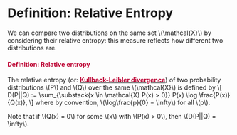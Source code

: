 # Definition: Relative Entropy

<p>We can compare two distributions on the same set \(\mathcal{X}\) by considering their relative entropy: this measure reflects how different two distributions are.</p>
<div class="content-box pad-box-mini border border-trbl border-round">
<h4 style="color: #bc0031;"><strong>Definition: Relative entropy</strong></h4>
The relative entropy (or: <a href="https://en.wikipedia.org/wiki/Kullback%E2%80%93Leibler_divergence"><span style="color: #bc0031;"><strong>Kullback-Leibler divergence</strong></span></a>) of two probability distributions \(P\) and \(Q\) over the same \(\mathcal{X}\) is defined by \[ D(P||Q) := \sum_{\substack{x \in \mathcal{X} P(x) &gt; 0}} P(x) \log \frac{P(x)}{Q(x)}, \] where by convention, \(\log\frac{p}{0} = \infty\) for all \(p\).</div>
<p>Note that if \(Q(x) = 0\) for some \(x\) with \(P(x) &gt; 0\), then \(D(P||Q) = \infty\).</p>